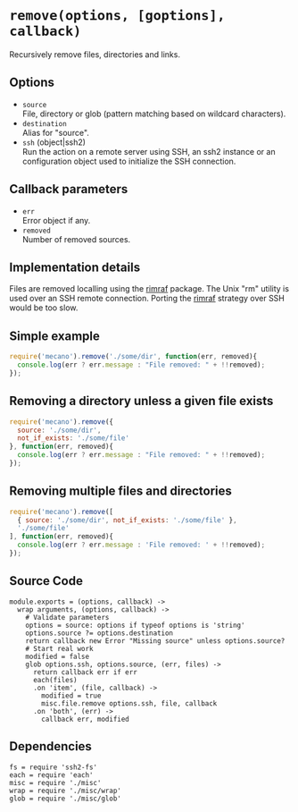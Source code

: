 
# `remove(options, [goptions], callback)`

Recursively remove files, directories and links.

## Options

*   `source`   
    File, directory or glob (pattern matching based on wildcard characters).   
*   `destination`      
    Alias for "source".   
*   `ssh` (object|ssh2)   
    Run the action on a remote server using SSH, an ssh2 instance or an
    configuration object used to initialize the SSH connection.  

## Callback parameters

*   `err`   
    Error object if any.   
*   `removed`   
    Number of removed sources.   

## Implementation details

Files are removed localling using the [rimraf] package. The Unix "rm" utility
is used over an SSH remote connection. Porting the [rimraf] strategy over
SSH would be too slow.

## Simple example

```js
require('mecano').remove('./some/dir', function(err, removed){
  console.log(err ? err.message : "File removed: " + !!removed);
});
```

## Removing a directory unless a given file exists

```js
require('mecano').remove({
  source: './some/dir',
  not_if_exists: './some/file'
}, function(err, removed){
  console.log(err ? err.message : "File removed: " + !!removed);
});
```

## Removing multiple files and directories

```js
require('mecano').remove([
  { source: './some/dir', not_if_exists: './some/file' },
  './some/file'
], function(err, removed){
  console.log(err ? err.message : 'File removed: ' + !!removed);
});
```

## Source Code

    module.exports = (options, callback) ->
      wrap arguments, (options, callback) ->
        # Validate parameters
        options = source: options if typeof options is 'string'
        options.source ?= options.destination
        return callback new Error "Missing source" unless options.source?
        # Start real work
        modified = false
        glob options.ssh, options.source, (err, files) ->
          return callback err if err
          each(files)
          .on 'item', (file, callback) ->
            modified = true
            misc.file.remove options.ssh, file, callback
          .on 'both', (err) ->
            callback err, modified

## Dependencies

    fs = require 'ssh2-fs'
    each = require 'each'
    misc = require './misc'
    wrap = require './misc/wrap'
    glob = require './misc/glob'

[rimraf]: https://github.com/isaacs/rimraf

